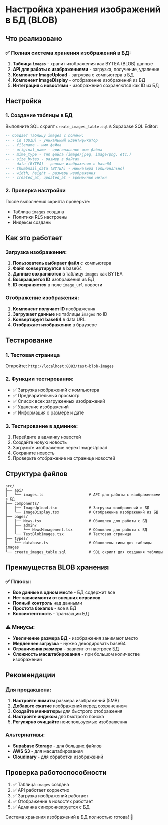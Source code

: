 # Настройка хранения изображений в БД (BLOB)

## Что реализовано

### ✅ Полная система хранения изображений в БД:

1. **Таблица `images`** - хранит изображения как BYTEA (BLOB) данные
2. **API для работы с изображениями** - загрузка, получение, удаление
3. **Компонент ImageUpload** - загрузка с компьютера в БД
4. **Компонент ImageDisplay** - отображение изображений из БД
5. **Интеграция с новостями** - изображения сохраняются как ID из БД

## Настройка

### 1. Создание таблицы в БД

Выполните SQL скрипт `create_images_table.sql` в Supabase SQL Editor:

```sql
-- Создает таблицу images с полями:
-- - id (UUID) - уникальный идентификатор
-- - filename - имя файла
-- - original_name - оригинальное имя файла
-- - mime_type - тип файла (image/jpeg, image/png, etc.)
-- - size_bytes - размер в байтах
-- - data (BYTEA) - данные изображения в base64
-- - thumbnail_data (BYTEA) - миниатюра (опционально)
-- - width, height - размеры изображения
-- - created_at, updated_at - временные метки
```

### 2. Проверка настройки

После выполнения скрипта проверьте:
- Таблица `images` создана
- Политики RLS настроены
- Индексы созданы

## Как это работает

### Загрузка изображения:
1. **Пользователь выбирает файл** с компьютера
2. **Файл конвертируется** в base64
3. **Данные сохраняются** в таблицу `images` как BYTEA
4. **Возвращается ID** изображения из БД
5. **ID сохраняется** в поле `image_url` новости

### Отображение изображения:
1. **Компонент получает ID** изображения
2. **Загружает данные** из таблицы `images` по ID
3. **Конвертирует base64** в data URL
4. **Отображает изображение** в браузере

## Тестирование

### 1. Тестовая страница
Откройте: `http://localhost:8083/test-blob-images`

### 2. Функции тестирования:
- ✅ Загрузка изображений с компьютера
- ✅ Предварительный просмотр
- ✅ Список всех загруженных изображений
- ✅ Удаление изображений
- ✅ Информация о размере и дате

### 3. Тестирование в админке:
1. Перейдите в админку новостей
2. Создайте новую новость
3. Загрузите изображение через ImageUpload
4. Сохраните новость
5. Проверьте отображение на странице новостей

## Структура файлов

```
src/
├── api/
│   └── images.ts                    # API для работы с изображениями в БД
├── components/
│   ├── ImageUpload.tsx              # Загрузка изображений в БД
│   └── ImageDisplay.tsx             # Отображение изображений из БД
├── pages/
│   ├── News.tsx                     # Обновлен для работы с БД
│   ├── admin/
│   │   └── NewsManagement.tsx       # Обновлен для работы с БД
│   └── TestBlobImages.tsx           # Тестовая страница
├── types/
│   └── database.ts                  # Обновлены типы для таблицы images
└── create_images_table.sql          # SQL скрипт для создания таблицы
```

## Преимущества BLOB хранения

### ✅ Плюсы:
- **Все данные в одном месте** - БД содержит все
- **Нет зависимости от внешних сервисов**
- **Полный контроль** над данными
- **Простота бэкапов** - все в БД
- **Консистентность** - транзакции БД

### ⚠️ Минусы:
- **Увеличение размера БД** - изображения занимают место
- **Медленнее загрузка** - нужно декодировать base64
- **Ограничения размера** - зависит от настроек БД
- **Сложность масштабирования** - при большом количестве изображений

## Рекомендации

### Для продакшена:
1. **Настройте лимиты** размера изображений (5MB)
2. **Добавьте сжатие** изображений перед сохранением
3. **Создайте миниатюры** для быстрого отображения
4. **Настройте индексы** для быстрого поиска
5. **Регулярно очищайте** неиспользуемые изображения

### Альтернативы:
- **Supabase Storage** - для больших файлов
- **AWS S3** - для масштабирования
- **Cloudinary** - для обработки изображений

## Проверка работоспособности

1. ✅ Таблица `images` создана
2. ✅ API работает корректно
3. ✅ Загрузка изображений работает
4. ✅ Отображение в новостях работает
5. ✅ Админка синхронизируется с БД

Система хранения изображений в БД полностью готова! 🎉
